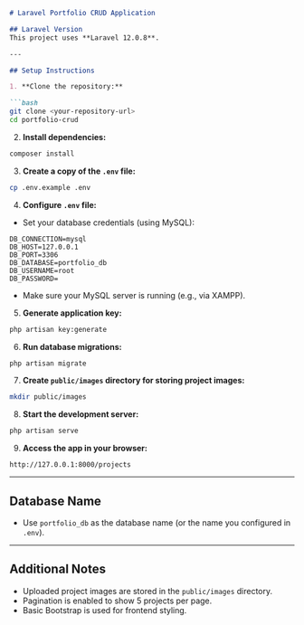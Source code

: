 

````markdown
# Laravel Portfolio CRUD Application

## Laravel Version
This project uses **Laravel 12.0.8**.

---

## Setup Instructions

1. **Clone the repository:**

```bash
git clone <your-repository-url>
cd portfolio-crud
````

2. **Install dependencies:**

```bash
composer install
```

3. **Create a copy of the `.env` file:**

```bash
cp .env.example .env
```

4. **Configure `.env` file:**

* Set your database credentials (using MySQL):

```env
DB_CONNECTION=mysql
DB_HOST=127.0.0.1
DB_PORT=3306
DB_DATABASE=portfolio_db
DB_USERNAME=root
DB_PASSWORD=
```

* Make sure your MySQL server is running (e.g., via XAMPP).

5. **Generate application key:**

```bash
php artisan key:generate
```

6. **Run database migrations:**

```bash
php artisan migrate
```

7. **Create `public/images` directory for storing project images:**

```bash
mkdir public/images
```

8. **Start the development server:**

```bash
php artisan serve
```

9. **Access the app in your browser:**

```
http://127.0.0.1:8000/projects
```

---

## Database Name

* Use `portfolio_db` as the database name (or the name you configured in `.env`).

---

## Additional Notes

* Uploaded project images are stored in the `public/images` directory.
* Pagination is enabled to show 5 projects per page.
* Basic Bootstrap is used for frontend styling.

